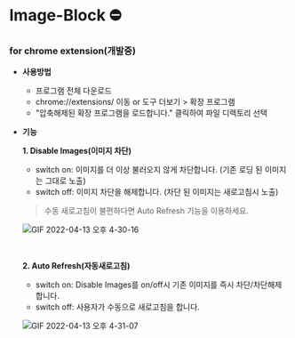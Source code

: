 # Image-Block ⛔
### for chrome extension(개발중)

* __사용방법__
  + 프로그램 전체 다운로드
  + chrome://extensions/ 이동 or 도구 더보기 > 확장 프로그램
  + "압축해제된 확장 프로그램을 로드합니다." 클릭하여 파일 디렉토리 선택

* __기능__

  __1. Disable Images(이미지 차단)__
   * switch on: 이미지를 더 이상 불러오지 않게 차단합니다. (기존 로딩 된 이미지는 그대로 노출)
   * switch off: 이미지 차단을 해제합니다. (차단 된 이미지는 새로고침시 노출)
   > 수동 새로고침이 불편하다면 Auto Refresh 기능을 이용하세요.
   
   ![GIF 2022-04-13 오후 4-30-16](https://user-images.githubusercontent.com/53467957/163123635-717ad073-ef78-4827-a26e-bb604140c997.gif)

  <br>

    __2. Auto Refresh(자동새로고침)__
    * switch on: Disable Images를 on/off시 기존 이미지를 즉시 차단/차단해제 합니다.
    * switch off: 사용자가 수동으로 새로고침을 합니다.

  ![GIF 2022-04-13 오후 4-31-07](https://user-images.githubusercontent.com/53467957/163123646-3ddf404f-e2ec-4127-8430-64679a184249.gif)
